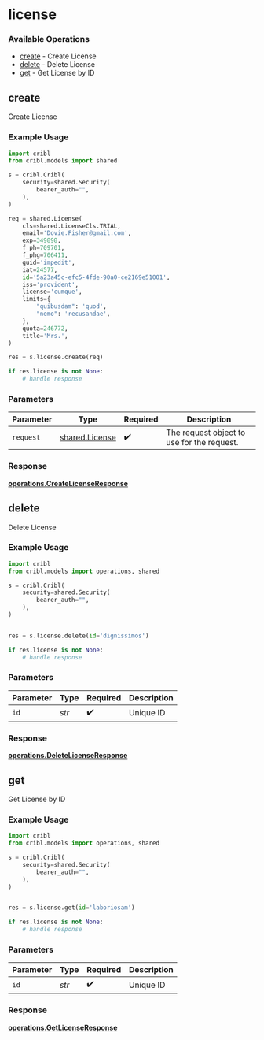 # license

### Available Operations

* [create](#create) - Create License
* [delete](#delete) - Delete License
* [get](#get) - Get License by ID

## create

Create License

### Example Usage

```python
import cribl
from cribl.models import shared

s = cribl.Cribl(
    security=shared.Security(
        bearer_auth="",
    ),
)

req = shared.License(
    cls=shared.LicenseCls.TRIAL,
    email='Dovie.Fisher@gmail.com',
    exp=349898,
    f_ph=709701,
    f_phg=706411,
    guid='impedit',
    iat=24577,
    id='5a23a45c-efc5-4fde-90a0-ce2169e51001',
    iss='provident',
    license='cumque',
    limits={
        "quibusdam": 'quod',
        "nemo": 'recusandae',
    },
    quota=246772,
    title='Mrs.',
)

res = s.license.create(req)

if res.license is not None:
    # handle response
```

### Parameters

| Parameter                                        | Type                                             | Required                                         | Description                                      |
| ------------------------------------------------ | ------------------------------------------------ | ------------------------------------------------ | ------------------------------------------------ |
| `request`                                        | [shared.License](../../models/shared/license.md) | :heavy_check_mark:                               | The request object to use for the request.       |


### Response

**[operations.CreateLicenseResponse](../../models/operations/createlicenseresponse.md)**


## delete

Delete License

### Example Usage

```python
import cribl
from cribl.models import operations, shared

s = cribl.Cribl(
    security=shared.Security(
        bearer_auth="",
    ),
)


res = s.license.delete(id='dignissimos')

if res.license is not None:
    # handle response
```

### Parameters

| Parameter          | Type               | Required           | Description        |
| ------------------ | ------------------ | ------------------ | ------------------ |
| `id`               | *str*              | :heavy_check_mark: | Unique ID          |


### Response

**[operations.DeleteLicenseResponse](../../models/operations/deletelicenseresponse.md)**


## get

Get License by ID

### Example Usage

```python
import cribl
from cribl.models import operations, shared

s = cribl.Cribl(
    security=shared.Security(
        bearer_auth="",
    ),
)


res = s.license.get(id='laboriosam')

if res.license is not None:
    # handle response
```

### Parameters

| Parameter          | Type               | Required           | Description        |
| ------------------ | ------------------ | ------------------ | ------------------ |
| `id`               | *str*              | :heavy_check_mark: | Unique ID          |


### Response

**[operations.GetLicenseResponse](../../models/operations/getlicenseresponse.md)**

